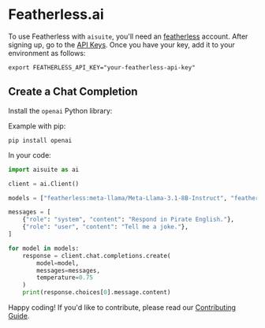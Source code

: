 # Featherless.ai

To use Featherless with `aisuite`, you'll need an [featherless](https://featherless.ai/) account. After signing up, go to the [API Keys](https://featherless.ai/account/api-keys). Once you have your key, add it to your environment as follows:

```shell
export FEATHERLESS_API_KEY="your-featherless-api-key"
```

## Create a Chat Completion

Install the `openai` Python library:

Example with pip:
```shell
pip install openai
```

In your code:
```python
import aisuite as ai

client = ai.Client()

models = ["featherless:meta-llama/Meta-Llama-3.1-8B-Instruct", "featherless:meta-llama/Meta-Llama-3.1-8B-Instruct"]

messages = [
    {"role": "system", "content": "Respond in Pirate English."},
    {"role": "user", "content": "Tell me a joke."},
]

for model in models:
    response = client.chat.completions.create(
        model=model,
        messages=messages,
        temperature=0.75
    )
    print(response.choices[0].message.content)
```

Happy coding! If you'd like to contribute, please read our [Contributing Guide](CONTRIBUTING.md).